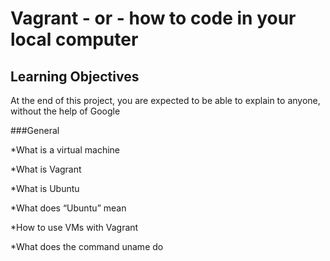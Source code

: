 # Vagrant - or - how to code in your local computer

## Learning Objectives

At the end of this project, you are expected to be able to explain to anyone, without the help of Google

###General

*What is a virtual machine

*What is Vagrant

*What is Ubuntu

*What does “Ubuntu” mean

*How to use VMs with Vagrant

*What does the command uname do



